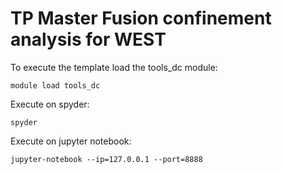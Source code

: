 TP Master Fusion confinement analysis for WEST
==============================================

To execute the template load the tools_dc module:
```
module load tools_dc
```

Execute on spyder:
```
spyder
```

Execute on jupyter notebook:
```
jupyter-notebook --ip=127.0.0.1 --port=8888
```

